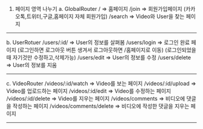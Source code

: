1. 페이지 영역 나누기
   a. GlobalRouter
   / => 홈페이지
   /join => 회원가입페이지 (카카오톡,트위터,구글,홈페이지 자체 회원가입)
   /search => Video와 User을 찾는 페이지

---

b. UserRotuer
/users/:id/ => User의 정보를 살펴봄
/users/login => 로그인 완료 페이지 (로그인하면 로그아웃 버튼 생겨서 로그아웃하면 /홈페이지로 이동)
(로그인되었을때 자기것만 수정하고,삭제가능)
/users/edit => User의 정보를 수정
/users/delete => User의 정보를 지움

---

c. VideoRouter
/videos/:id/watch => Video를 보는 페이지
/videos/:id/upload => Video를 업로드하는 페이지
/videos/:id/edit => Video를 수정하는 페이지
/videos/:id/delete => Video를 지우는 페이지
/videos/comments => 비디오에 댓글을 작성하는 페이지
/videos/comments/delete => 비디오에 작성한 댓글을 지우는 페이지

---
